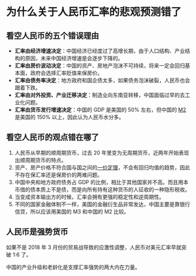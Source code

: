# 为什么关于人民币汇率的悲观预测错了

## 看空人民币的五个错误理由

- **汇率由经济增速决定**：中国经济已经度过了高增长期，由于人口结构、产业结构的原因，未来中国经济增速是会逐步下降的。
- **汇率由房价波动决定**：中国的资产、房地产泡沫不可持续，将来一定会回归基本面，政府会选择汇率贬值来保房价。
- **汇率由债务率决定**：地方政府和国企债太多，如果债务泡沫破裂，人民币也会跟着下跌。
- **汇率由对外投资、产业迁移决定**：制造业向东南亚转移，中国面临过早的去工业化问题。
- **汇率由货币发行增速决定**：中国的 GDP 是美国的 50% 左右，但中国的 [M2](https://zh.wikipedia.org/wiki/%E8%B2%A8%E5%B9%A3%E4%BE%9B%E6%87%89%E9%87%8F) 是美国的 150% 以上，因此认为人民币水分多。

## 看空人民币的观点错在哪了

1. 人民币从早期的顺周期货币，过去 20 年里变为无周期货币，近两年开始表现出顺周期货币的特点。
2. 资产、房产价格不符合国与国之间的[一价定理](https://zh.wikipedia.org/wiki/%E4%B8%80%E5%83%B9%E5%AE%9A%E5%BE%8B)，不会有回归均值的趋势，因此不存在保汇率还是保房价的两难问题。
3. 中国中央和地方政府债务占 GDP 的比例，相比于其他国家并不高。而且用本币借的债本质上不是债，而是向所有持有这种货币的人征收的一种隐形税收。
4. 当变成资本输出方的时候，汇率会拥有更强的稳定性和逆周期性。
5. 不同的国家金融体制不一样，美国的金融衍生品非常发达，中国主要是靠银行信贷，所以应该用美国的 M3 和中国的 M2 比较。

## 人民币是强势货币

如果不是 2018 年 3 月份的贸易战导致的应激性调整，人民币对美元汇率早就突破 1:6 了。

中国的产业升级和老龄化是支撑汇率强势的两大内在力量。
